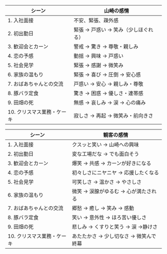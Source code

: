 | シーン                     | 山崎の感情                        |
|--------------------------|----------------------------------|
| 1. 入社面接               | 不安、緊張、疎外感               |
| 2. 初出勤日               | 緊張 → 戸惑い → 笑み（少しほぐれる） |
| 3. 歓迎会とカーン          | 警戒 → 驚き → 尊敬・親しみ         |
| 4. 恋の予感               | 動揺 → 興味 → 戸惑い               |
| 5. 社会見学               | 緊張 → 感謝 → 微笑み               |
| 6. 家族の温もり           | 緊張 → 喜び → 圧倒 → 安心感         |
| 7. おばあちゃんとの交流     | 戸惑い → 安心 → 親しみ・尊敬         |
| 8. 豚バラ定食             | 驚き → 困惑 → 優しさ・連帯感        |
| 9. 田畑の死               | 無感 → 哀しみ → 涙 → 心の痛み        |
| 10. クリスマス業務・ケーキ | 寂しさ → 再起 → 微笑み・前向きさ     |


| シーン                     | 観客の感情                        |
|--------------------------|----------------------------------|
| 1. 入社面接               | クスッと笑い → 山崎への興味        |
| 2. 初出勤日               | 変な工場だな → でも面白そう        |
| 3. 歓迎会とカーン          | 爆笑 → 共感 → カーンが好きになる     |
| 4. 恋の予感               | 初々しさにニヤニヤ → 応援したくなる   |
| 5. 社会見学               | 可笑しさ → 温かさ → やさしさ         |
| 6. 家族の温もり           | 微笑 → 涙腺がゆるむ → 心が満たされる   |
| 7. おばあちゃんとの交流     | 郷愁 → 癒し → 笑み → 感動            |
| 8. 豚バラ定食             | 笑い → 意外性 → ほろ苦い優しさ       |
| 9. 田畑の死               | 悲しみ → くすりと笑う → 涙 →静けさ   |
| 10. クリスマス業務・ケーキ | あたたかさ → 少し切なさ → 微笑んで終幕 |
